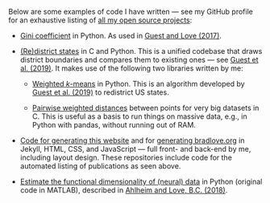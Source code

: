 Below are some examples of code I have written — see my GitHub profile for an exhaustive listing of [all my open source projects](https://github.com/oliviaguest?utf8=%E2%9C%93&tab=repositories&q=&type=source&language=0):

* [Gini coefficient](https://github.com/oliviaguest/gini) in Python. As used in [Guest and Love (2017)](http://dx.doi.org/10.7554/eLife.21397).

* [(Re)district states](https://github.com/oliviaguest/gini) in C and Python.
  This is a unified codebase that draws district boundaries and compares them to existing ones — see [Guest et al. (2019)](http://dx.doi.org/10.1007/s42001-019-00053-9).
  It makes use of the following two libraries written by me:

  * [Weighted *k*-means](https://github.com/oliviaguest/weighted_k_means) in Python.
    This is an algorithm developed by [Guest et al. (2019)](http://dx.doi.org/10.1007/s42001-019-00053-9) to redistrict US states.

  * [Pairwise weighted distances](https://github.com/oliviaguest/pdist) between points for very big datasets in C. This is useful as a basis to run things on massive data, e.g., in Python with pandas, without running out of RAM.

* [Code for generating this website](https://github.com/oliviaguest/oliviaguest.github.io) and for [generating bradlove.org](https://github.com/lovebc/lovebc.github.io) in Jekyll, HTML, CSS, and JavaScript — full front- and back-end by me, including layout design. These repositories include code for the automated listing of publications as seen above.

* [Estimate the functional dimensionality of (neural) data](https://github.com/lovelabUCL/dimensionality) in Python (original code in MATLAB), described in [Ahlheim and Love, B.C. (2018)](https://doi.org/10.1016/j.neuroimage.2018.06.015).
